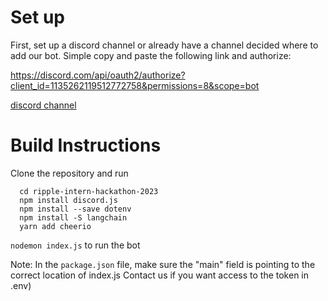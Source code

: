 # Set up
First, set up a discord channel or already have a channel decided where to add our bot. Simple copy and paste the following link and authorize:

https://discord.com/api/oauth2/authorize?client_id=1135262119512772758&permissions=8&scope=bot

[discord channel](https://discord.gg/36KRXgwWP)
# Build Instructions

Clone the repository and run

      cd ripple-intern-hackathon-2023
      npm install discord.js
      npm install --save dotenv
      npm install -S langchain
      yarn add cheerio

`nodemon index.js` to run the bot 

Note: In the `package.json` file, make sure the "main" field is pointing to the correct location of index.js
Contact us if you want access to the token in .env)